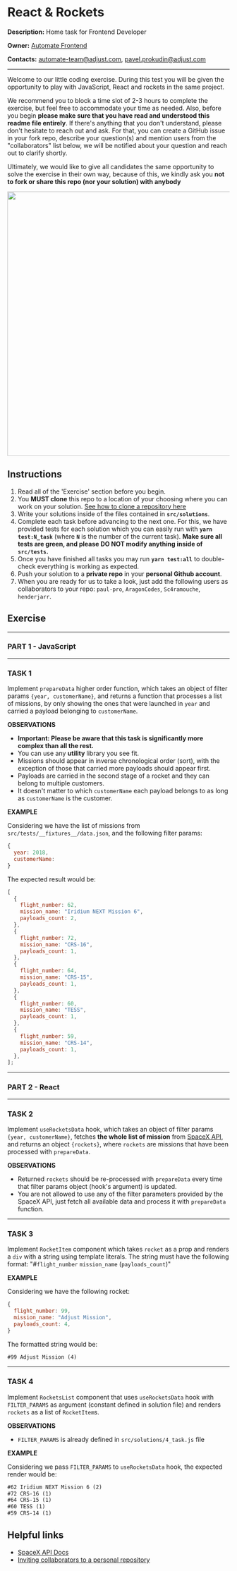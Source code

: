 # React & Rockets

**Description:** Home task for Frontend Developer

**Owner:** [Automate Frontend](https://mate.adjust.com/teams/automate-frontend)

**Contacts:** automate-team@adjust.com, pavel.prokudin@adjust.com

---

Welcome to our little coding exercise. During this test you will be given the opportunity to play with JavaScript, React and rockets in the same project.

We recommend you to block a time slot of 2-3 hours to complete the exercise, but feel free to accommodate your time as needed. Also, before you begin **please make sure that you have read and understood this readme file entirely**. If there's anything that you don't understand, please don't hesitate to reach out and ask. For that, you can create a GitHub issue in your fork repo, describe your question(s) and mention users from the "collaborators" list below, we will be notified about your question and reach out to clarify shortly. 

Ultimately, we would like to give all candidates the same opportunity to solve the exercise in their own way, because of this, we kindly ask you **not to fork or share this repo (nor your solution) with anybody**

<img align="center" src="https://i.imgur.com/ekyJNd9.jpg" width="600">

## Instructions

1. Read all of the 'Exercise' section before you begin.
2. You **MUST clone** this repo to a location of your choosing where you can work on your solution. [See how to clone a repository here](https://docs.github.com/en/github/creating-cloning-and-archiving-repositories/cloning-a-repository-from-github/cloning-a-repository)
3. Write your solutions inside of the files contained in **`src/solutions`**.
4. Complete each task before advancing to the next one. For this, we have provided tests for each solution which you can easily run with **`yarn test:N_task`** (where **`N`** is the number of the current task). **Make sure all tests are green, and please DO NOT modify anything inside of `src/tests`.**
5. Once you have finished all tasks you may run **`yarn test:all`** to double-check everything is working as expected.
6. Push your solution to a **private repo** in your **personal Github account**.
7. When you are ready for us to take a look, just add the following users as collaborators to your repo: `paul-pro`, `AragonCodes`, `Sc4ramouche`, `henderjarr`.

## Exercise

---

### PART 1 - JavaScript

---

### TASK 1

Implement `prepareData` higher order function, which takes an object of filter params `{year, customerName}`, and returns a function that processes a list of missions, by only showing the ones that were launched in `year` and carried a payload belonging to `customerName`.

**OBSERVATIONS**

- **Important: Please be aware that this task is significantly more complex than all the rest.**
- You can use any **utility** library you see fit.
- Missions should appear in inverse chronological order (sort), with the exception of those that carried more payloads should appear first.
- Payloads are carried in the second stage of a rocket and they can belong to multiple customers.
- It doesn't matter to which `customerName` each payload belongs to as long as `customerName` is the customer.

**EXAMPLE**

Considering we have the list of missions from `src/tests/__fixtures__/data.json`, and the following filter params:

```js
{
  year: 2018,
  customerName:
}
```

The expected result would be:

```js
[
  {
    flight_number: 62,
    mission_name: "Iridium NEXT Mission 6",
    payloads_count: 2,
  },
  {
    flight_number: 72,
    mission_name: "CRS-16",
    payloads_count: 1,
  },
  {
    flight_number: 64,
    mission_name: "CRS-15",
    payloads_count: 1,
  },
  {
    flight_number: 60,
    mission_name: "TESS",
    payloads_count: 1,
  },
  {
    flight_number: 59,
    mission_name: "CRS-14",
    payloads_count: 1,
  },
];
```

---

### PART 2 - React

---

### TASK 2

Implement `useRocketsData` hook, which takes an object of filter params `{year, customerName}`, fetches **the whole list of mission** from [SpaceX API](https://api.spacexdata.com/v3/launches/past), and returns an object `{rockets}`, where `rockets` are missions that have been processed with `prepareData`.

**OBSERVATIONS**

- Returned `rockets` should be re-processed with `prepareData` every time that filter params object (hook's argument) is updated.
- You are not allowed to use any of the filter parameters provided by the SpaceX API, just fetch all available data and process it with `prepareData` function.

---

### TASK 3

Implement `RocketItem` component which takes `rocket` as a prop and renders a `div` with a string using template literals. The string must have the following format: "#`flight_number` `mission_name` (`payloads_count`)"

**EXAMPLE**

Considering we have the following rocket:

```js
{
  flight_number: 99,
  mission_name: "Adjust Mission",
  payloads_count: 4,
}
```

The formatted string would be:

```txt
#99 Adjust Mission (4)
```

---

### TASK 4

Implement `RocketsList` component that uses `useRocketsData` hook with `FILTER_PARAMS` as argument (constant defined in solution file) and renders `rockets` as a list of `RocketItem`s.

**OBSERVATIONS**

- `FILTER_PARAMS` is already defined in `src/solutions/4_task.js` file

**EXAMPLE**

Considering we pass `FILTER_PARAMS` to `useRocketsData` hook, the expected render would be:

```txt
#62 Iridium NEXT Mission 6 (2)
#72 CRS-16 (1)
#64 CRS-15 (1)
#60 TESS (1)
#59 CRS-14 (1)
```

## Helpful links

- [SpaceX API Docs][spacex-api]
- [Inviting collaborators to a personal repository][github-collaborators]

[spacex-api]: https://docs.spacexdata.com/?version=latest#fce450d6-e064-499a-b88d-34cc22991bcc
[github-collaborators]: https://help.github.com/en/articles/inviting-collaborators-to-a-personal-repository
